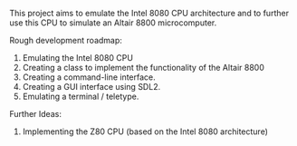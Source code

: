 This project aims to emulate the Intel 8080 CPU architecture and to further use this CPU to simulate an Altair 8800 microcomputer.

Rough development roadmap:
1) Emulating the Intel 8080 CPU
2) Creating a class to implement the functionality of the Altair 8800
3) Creating a command-line interface.
4) Creating a GUI interface using SDL2.
5) Emulating a terminal / teletype.

Further Ideas:
1) Implementing the Z80 CPU (based on the Intel 8080 architecture)
